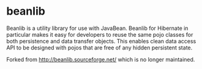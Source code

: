 beanlib
=======

Beanlib is a utility library for use with JavaBean. Beanlib for Hibernate in particular makes it easy for developers to reuse the same pojo classes for both persistence and data transfer objects. This enables clean data access API to be designed with pojos that are free of any hidden persistent state.

Forked from http://beanlib.sourceforge.net/ which is no longer maintained.